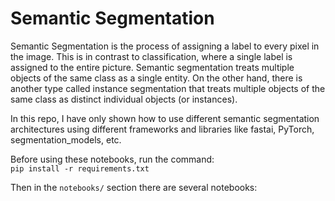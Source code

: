 # Semantic Segmentation
  Semantic Segmentation is the process of assigning a label to every pixel in the image. This is in contrast to classification, where a single label is assigned to the entire picture. Semantic segmentation treats multiple objects of the same class as a single entity. On the other hand, there is another type called instance segmentation that treats multiple objects of the same class as distinct individual objects (or instances).
  
In this repo, I have only shown how to use different semantic segmentation architectures using different frameworks and libraries like fastai, PyTorch, segmentation_models, etc.

Before using these notebooks, run the command:                                                                                 
    ```pip install -r requirements.txt```
   
Then in the ```notebooks/``` section there are several notebooks:
  
  

